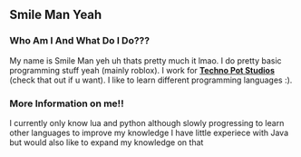 ## Smile Man Yeah

### Who Am I And What Do I Do???
My name is Smile Man yeh uh thats pretty much it lmao.
I do pretty basic programming stuff yeah (mainly roblox). I work for [**Techno Pot Studios**](https://www.roblox.com/groups/8667791/Techno-Pot-Studios#!/about) (check that out if u want).
I like to learn different programming languages :).


### More Information on me!!
I currently only know lua and python although slowly progressing to learn other languages to improve my knowledge
I have little experiece with Java but would also like to expand my knowledge on that
